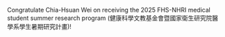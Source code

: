 Congratulate Chia-Hsuan Wei on receiving the 2025 FHS-NHRI medical student summer research program (健康科學文教基金會暨國家衛生研究院醫學系學生暑期研究計畫)!
